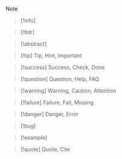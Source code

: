
> [!note]

> [!info]

>[!tldr]

> [!abstract]

> [!tip] Tip, Hint, Important

> [!success] Success, Check, Done

> [!question] Question, Help, FAQ

> [!warning] Warning, Caution, Attention

> [!failure] Failure, Fail, Missing

> [!danger] Danger, Error

> [!bug]

> [!example]

> [!quote] Quote, Cite

